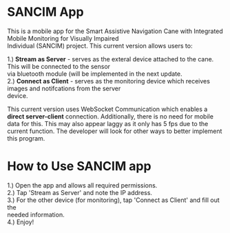 # SANCIM App

This is a mobile app for the Smart Assistive Navigation Cane with Integrated Mobile Monitoring for Visually Impaired  
Individual (SANCIM) project. This current version allows users to:

1.) **Stream as Server** - serves as the exteral device attached to the cane. This will be connected to the sensor  
via bluetooth module (will be implemented in the next update.  
2.) **Connect as Client** - serves as the monitoring device which receives images and notifcations from the server  
device.

This current version uses WebSocket Communication which enables a **direct server-client** connection.  Additionally, there is no
need for mobile data for this. This may also appear laggy as it only has 5 fps due to the current function.  The developer
will look for other ways to better implement this program.

# How to Use SANCIM app

1.) Open the app and allows all required permissions.  
2.) Tap 'Stream as Server' and note the IP address.  
3.) For the other device (for monitoring), tap 'Connect as Client' and fill out the  
needed information.  
4.) Enjoy!

